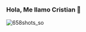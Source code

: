 ### Hola, Me llamo Cristian 👋

![658shots_so](https://github.com/cristian51310/cristian51310/assets/105263575/95c79fa8-8897-4b73-b016-c7e8efa2563d)

<!--
**cristian51310/cristian51310** is a ✨ _special_ ✨ repository because its `README.md` (this file) appears on your GitHub profile.

Here are some ideas to get you started:

- 🔭 I’m currently working on ...
- 🌱 I’m currently learning ...
- 👯 I’m looking to collaborate on ...
- 🤔 I’m looking for help with ...
- 💬 Ask me about ...
- 📫 How to reach me: ...
- 😄 Pronouns: ...
- ⚡ Fun fact: ...
-->
